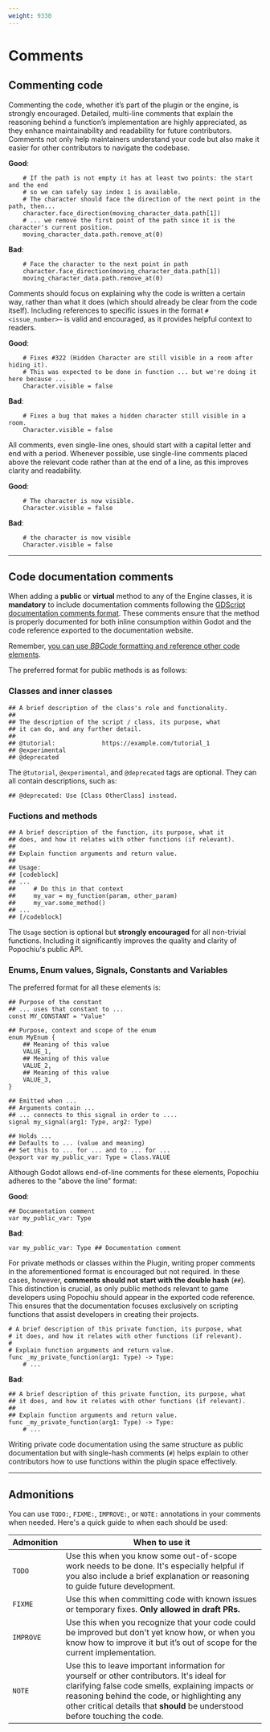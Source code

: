 ```yaml
---
weight: 9330
---
```


# Comments

## Commenting code

Commenting the code, whether it’s part of the plugin or the engine, is strongly encouraged. Detailed, multi-line comments that explain the reasoning behind a function’s implementation are highly appreciated, as they enhance maintainability and readability for future contributors. Comments not only help maintainers understand your code but also make it easier for other contributors to navigate the codebase.

**Good**:

```{.gdscript .code-example-good}
    # If the path is not empty it has at least two points: the start and the end
    # so we can safely say index 1 is available.
    # The character should face the direction of the next point in the path, then...
    character.face_direction(moving_character_data.path[1])
    # ... we remove the first point of the path since it is the character's current position.
    moving_character_data.path.remove_at(0)
```

**Bad**:

```{.gdscript .code-example-bad}
    # Face the character to the next point in path
    character.face_direction(moving_character_data.path[1])
    moving_character_data.path.remove_at(0)
```

Comments should focus on explaining why the code is written a certain way, rather than what it does (which should already be clear from the code itself). Including references to specific issues in the format `#<issue_number>~` is valid and encouraged, as it provides helpful context to readers.

**Good**:

```{.gdscript .code-example-good}
    # Fixes #322 (Hidden Character are still visible in a room after hiding it).
    # This was expected to be done in function ... but we're doing it here because ...
    Character.visible = false
```

**Bad**:

```{.gdscript .code-example-bad}
    # Fixes a bug that makes a hidden character still visible in a room.
    Character.visible = false
```

All comments, even single-line ones, should start with a capital letter and end with a period. Whenever possible, use single-line comments placed above the relevant code rather than at the end of a line, as this improves clarity and readability.

**Good**:

```{.gdscript .code-example-good}
    # The character is now visible.
    Character.visible = false
```

**Bad**:

```{.gdscript .code-example-bad}
    # the character is now visible
    Character.visible = false
```

---

## Code documentation comments

When adding a **public** or **virtual** method to any of the Engine classes, it is **mandatory** to include documentation comments following the [GDScript documentation comments format](https://docs.godotengine.org/en/stable/tutorials/scripting/gdscript/gdscript_documentation_comments.html#gdscript-documentation-comments). These comments ensure that the method is properly documented for both inline consumption within Godot and the code reference exported to the documentation website.

Remember, [you can use _BBCode_ formatting and reference other code elements](https://docs.godotengine.org/en/stable/tutorials/scripting/gdscript/gdscript_documentation_comments.html#bbcode-and-class-reference).

The preferred format for public methods is as follows:

### Classes and inner classes

```gdcript
## A brief description of the class's role and functionality.
##
## The description of the script / class, its purpose, what
## it can do, and any further detail.
##
## @tutorial:             https://example.com/tutorial_1
## @experimental
## @deprecated
```

The `@tutorial`, `@experimental`, and `@deprecated` tags are optional. They can all contain descriptions, such as:

```gdscript
## @deprecated: Use [Class OtherClass] instead.
```

### Fuctions and methods

```gdcript
## A brief description of the function, its purpose, what it
## does, and how it relates with other functions (if relevant).
##
## Explain function arguments and return value.
##
## Usage:
## [codeblock]
## ...
##     # Do this in that context
##     my_var = my_function(param, other_param)
##     my_var.some_method()
## ...
## [/codeblock]
```

The `Usage` section is optional but **strongly encouraged** for all non-trivial functions. Including it significantly improves the quality and clarity of Popochiu's public API.

### Enums, Enum values, Signals, Constants and Variables

The preferred format for all these elements is:

```gdscript
## Purpose of the constant
## ... uses that constant to ...
const MY_CONSTANT = "Value"

## Purpose, context and scope of the enum
enum MyEnum {
    ## Meaning of this value
    VALUE_1,
    ## Meaning of this value
    VALUE_2,
    ## Meaning of this value
    VALUE_3,
}

## Emitted when ...
## Arguments contain ...
## ... connects to this signal in order to ....
signal my_signal(arg1: Type, arg2: Type)

## Holds ...
## Defaults to ... (value and meaning)
## Set this to ... for ... and to ... for ...
@export var my_public_var: Type = Class.VALUE
```

Although Godot allows end-of-line comments for these elements, Popochiu adheres to the "above the line" format:

**Good**:

```{.gdscript .code-example-good}
## Documentation comment
var my_public_var: Type
```

**Bad**:

```{.gdscript .code-example-bad}
var my_public_var: Type ## Documentation comment
```

For private methods or classes within the Plugin, writing proper comments in the aforementioned format is encouraged but not required. In these cases, however, **comments should not start with the double hash** (`##`). This distinction is crucial, as only public methods relevant to game developers using Popochiu should appear in the exported code reference. This ensures that the documentation focuses exclusively on scripting functions that assist developers in creating their projects.

```{.gdscript .code-example-good}
# A brief description of this private function, its purpose, what
# it does, and how it relates with other functions (if relevant).
#
# Explain function arguments and return value.
func _my_private_function(arg1: Type) -> Type:
    # ...
```

**Bad**:

```{.gdscript .code-example-bad}
## A brief description of this private function, its purpose, what
## it does, and how it relates with other functions (if relevant).
##
## Explain function arguments and return value.
func _my_private_function(arg1: Type) -> Type:
    # ...
```

Writing private code documentation using the same structure as public documentation but with single-hash comments (`#`) helps explain to other contributors how to use functions within the plugin space effectively.

---

## Admonitions

You can use `TODO:`, `FIXME:`, `IMPROVE:`, or `NOTE:` annotations in your comments when needed. Here's a quick guide to when each should be used:

| **Admonition** | **When to use it** |
| --- | --- |
| `TODO` | Use this when you know some out-of-scope work needs to be done. It's especially helpful if you also include a brief explanation or reasoning to guide future development. |
| `FIXME` | Use this when committing code with known issues or temporary fixes. **Only allowed in draft PRs.** |
| `IMPROVE` | Use this when you recognize that your code could be improved but don't yet know how, or when you know how to improve it but it’s out of scope for the current implementation. |
| `NOTE` | Use this to leave important information for yourself or other contributors. It's ideal for clarifying false code smells, explaining impacts or reasoning behind the code, or highlighting any other critical details that **should** be understood before touching the code. |
